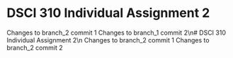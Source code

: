 # DSCI 310 Individual Assignment 2
Changes to branch_2 commit 1
Changes to branch_1 commit 2\n# DSCI 310 Individual Assignment 2\n
Changes to branch_2 commit 1
Changes to branch_2 commit 2
